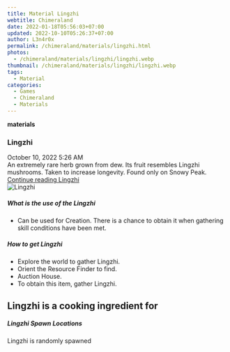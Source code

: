 ```yaml
---
title: Material Lingzhi
webtitle: Chimeraland
date: 2022-01-18T05:56:03+07:00
updated: 2022-10-10T05:26:37+07:00
author: L3n4r0x
permalink: /chimeraland/materials/lingzhi.html
photos:
  - /chimeraland/materials/lingzhi/lingzhi.webp
thumbnail: /chimeraland/materials/lingzhi/lingzhi.webp
tags:
  - Material
categories:
  - Games
  - Chimeraland
  - Materials
---
```


<section id="bootstrap-wrapper">
  <link
    rel="stylesheet"
    href="https://cdn.statically.io/gh/dimaslanjaka/Web-Manajemen/40ac3225/css/bootstrap-4.5-wrapper.css"
  />
  <div
    class="row g-0 border rounded overflow-hidden flex-md-row mb-4 shadow-sm position-relative"
  >
    <div class="col p-4 d-flex flex-column position-static">
      <strong class="d-inline-block mb-2 text-success">materials</strong>
      <h3 class="mb-0">Lingzhi</h3>
      <div class="mb-1 text-muted">October 10, 2022 5:26 AM</div>
      <div class="mb-2 border p-1">
        An extremely rare herb grown from dew. Its fruit resembles Lingzhi
        mushrooms. Taken to increase longevity. Found only on Snowy Peak.
      </div>
      <a href="#" class="stretched-link d-none">Continue reading Lingzhi</a>
    </div>
    <div class="col-auto d-none d-lg-block">
      <img src="/chimeraland/materials/lingzhi/lingzhi.webp" alt="Lingzhi" />
    </div>
  </div>
  <div class="row">
    <div class="col-lg-6 col-12 mb-2">
      <div class="card">
        <div class="card-body">
          <h5 class="card-title">What is the use of the Lingzhi</h5>
          <div class="card-text">
            <ul>
              <li>
                Can be used for Creation. There is a chance to obtain it when
                gathering skill conditions have been met.
              </li>
            </ul>
          </div>
        </div>
      </div>
    </div>
    <div class="col-lg-6 col-12 mb-2">
      <div class="card">
        <div class="card-body">
          <h5 class="card-title">How to get Lingzhi</h5>
          <div class="card-text">
            <ul>
              <li>Explore the world to gather Lingzhi.</li>
              <li>Orient the Resource Finder to find.</li>
              <li>Auction House.</li>
              <li>To obtain this item, gather Lingzhi.</li>
            </ul>
          </div>
        </div>
      </div>
    </div>
    <div class="col-lg-6 col-12 mb-2">
      <h2 id="cookable">Lingzhi is a cooking ingredient for</h2>
    </div>
    <div class="col-12 mb-2">
      <h5>Lingzhi Spawn Locations</h5>
      <p>Lingzhi is randomly spawned</p>
    </div>
  </div>
</section>